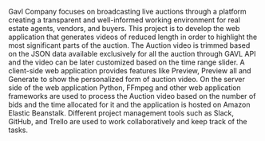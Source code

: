 Gavl Company focuses on broadcasting live auctions through a platform creating a transparent and well-informed working environment for real estate agents, vendors, and buyers. This project is to develop the web application that generates videos of reduced length in order to highlight the most significant parts of the auction. The Auction video is trimmed based on the JSON data available exclusively for all the auction through GAVL API and the video can be later customized based on the time range slider. A client-side web application provides features like Preview, Preview all and Generate to show the personalized form of auction video. On the server side of the web application Python, FFmpeg and other web application frameworks are used to process the Auction video based on the number of bids and the time allocated for it and the application is hosted on Amazon Elastic Beanstalk.  Different project management tools such as Slack, GitHub, and Trello are used to work collaboratively and keep track of the tasks. 
